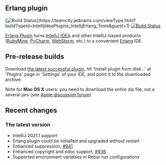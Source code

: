 ## Erlang plugin
[![Build Status](https://teamcity.jetbrains.com/app/rest/builds/buildType:(id:IntellijIdeaPlugins_IntellijErlang_Tests)/statusIcon.svg?guest=1)](https://teamcity.jetbrains.com/viewType.html?buildTypeId=IntellijIdeaPlugins_IntellijErlang_Tests&guest=1)
[![Build Status](https://travis-ci.org/ignatov/intellij-erlang.svg?branch=master)](https://travis-ci.org/ignatov/intellij-erlang)

[Erlang Plugin](http://plugins.jetbrains.com/plugin/?pluginId=7083) turns [IntelliJ IDEA](http://www.jetbrains.com/idea/) 
and other IntelliJ-based products 
([RubyMine](http://www.jetbrains.com/ruby/), 
[PyCharm](http://www.jetbrains.com/pycharm/), 
[WebStorm](http://www.jetbrains.com/webstorm/), etc.) to a convenient [Erlang](http://www.erlang.org/) IDE.

## Pre-release builds
Download [the latest successful plugin](https://teamcity.jetbrains.com/repository/download/IntellijIdeaPlugins_IntellijErlang_Tests/.lastSuccessful/intellij-erlang-0.11.{build.number}.zip?guest=1), hit 'Install plugin from disk...' at 'Plugins' page in 'Settings' of your IDE, and point it to the downloaded archive.

Note for **Mac OS X** users: you need to download the entire zip file, not a several jars (see [Apple discussion forum](https://discussions.apple.com/thread/1483114)).

## Recent changes
### The latest version

* IntelliJ 2021.1 support
* Erlang plugin could be installed and upgraded without restart
* Enhanced suppression, <a href="https://github.com/ignatov/intellij-erlang/issues/941">#941</a>
* Enhanced copyright and edoc support, <a href="https://github.com/ignatov/intellij-erlang/issues/936">#936</a>
* Supported environment variables in Rebar run configurations
